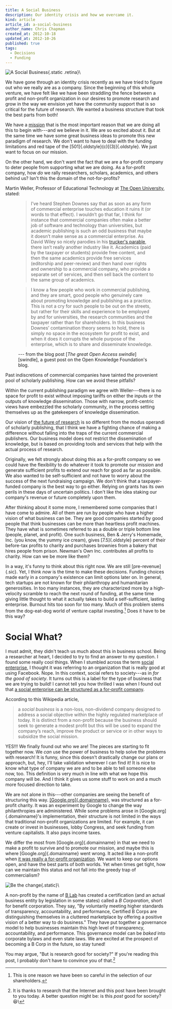 ```yaml
---
title: A Social Business
description: Our identity crisis and how we overcame it.
kind: article
article_id: a-social-business
author_name: Chris Chapman
created_at: 2012-10-18
updated_at: 2012-10-26
published: true
tags:
  - Decisions
  - Funding
---
```


<div class="aside img">

![A Social Business](social-business.png){.static .retina}\

</div>

We have gone through an identity crisis recently as we have tried to figure out
who we really are as a company. Since the beginning of this whole venture, we
have felt like we have been straddling the fence between a profit and
non-profit organization in our desires to promote research and grow in the way
we envision yet have the community support that is so critical for the future
of research. We wanted a business structure that took the best parts from
both!

<!--MORE-->

We have a [mission] that is the most important reason that we are doing all
this to begin with---and we believe in it. We are so excited about it. But at
the same time we have some great business ideas to promote this new paradigm of
research. We don't want to have to deal with the funding limitations and red
tape of the [501]{.oldstyle}(c)[(3)]{.oldstyle}. We just want to focus on our
mission.

On the other hand, we don't want the fact that we are a for-profit company to
deter people from supporting what we are doing. As a for-profit company, how
_do_ we rally researchers, scholars, academics, and others behind us? Isn't
this the domain of the not-for-profits?

Martin Weller, Professor of Educational Technology at [The Open University],
stated:

<figure class="bq grab">

> I’ve heard Stephen Downes say that as soon as any form of commercial
> enterprise touches education it ruins it (or words to that effect). I
> wouldn’t go that far, I think for instance that commercial companies often
> make a better job of software and technology than universities, but academic
> publishing is such an odd business that maybe it doesn’t make sense as a
> commercial enterprise. As David Wiley so nicely parodies in his [trucker's
> parable][parable], there isn’t really another industry like it. Academics
> (paid by the taxpayer or students) provide free content, and then the same
> academics provide free services (editorship and peer-review) and then hand
> over rights and ownership to a commercial company, who provide a separate set
> of services, and then sell back the content to the same group of academics.

> I know a few people who work in commercial publishing, and they are smart,
> good people who genuinely care about promoting knowledge and publishing as a
> practice. This is not a cry for such people to be out on the streets, but
> rather for their skills and experience to be employed by and for
> universities, the research communities and the taxpayer rather than for
> shareholders. In this business Downes’ contamination theory seems to hold,
> there is simply no space in the ecosystem for profit to exist, and when it
> does it corrupts the whole purpose of the enterprise, which is to share and
> disseminate knowledge.

<figcaption>--- from the blog post [<cite>The great Open Access swindle</cite>][swindle], a guest post on the Open Knowledge Foundation's blog.</figcaption>
</figure>

Past indiscretions of commercial companies have tainted the provenient pool of
scholarly publishing. How can we avoid these pitfalls?

Within the current publishing paradigm we agree with Weller---there is no space
for profit to exist without imposing tariffs on either the inputs or the
outputs of knowledge dissemination. Those with narrow, profit-centric views
have embezzled the scholarly community, in the process setting themselves up as
the gatekeepers of knowledge dissemination.

Our vision of [the future of research][future] is so different from the modus
operandi of scholarly publishing, that I think we have a fighting chance of
making a difference without falling into the traps of the current commercial
publishers. Our business model does not restrict the dissemination of
knowledge, but is based on providing tools and services that help with the
actual process of research.

Originally, we felt strongly about doing this as a for-profit company so we
could have the flexibility to do whatever it took to promote our mission and
generate sufficient profits to extend our reach for good as far as possible. We
also wanted to be self-sufficient and not have to worry about the success of
the next fundraising campaign. We don't think that a taxpayer-funded company is
the best way to go either. Relying on grants has its own perils in these days
of uncertain politics. I don't like the idea staking our company's revenue or
future completely upon them.

After thinking about it some more, I remembered some companies that I have come
to admire. All of them are run by people who have a higher vision of what
business can be. They are good companies started by good people that think
businesses can be more than heartless profit machines. They have what is
sometimes referred to as a double or triple bottom line (people, planet, and
profit). One such business, Ben & Jerry's Homemade, Inc. (you know, the yummy
ice cream), gives [7.5]{.oldstyle} percent of their before-tax profits to
charity and purchases brownies from a bakery that hires people from prison.
Newman's Own Inc. contributes all profits to charity. How can we be more like
them?

In a way, it's funny to think about this right now. We are still
[pre-revenue]{.sic}. Yet, I think _now_ is the time to make these decisions.
Funding choices made early in a company's existence can limit options later on.
In general, tech startups are not known for their philanthropy and humanitarian
generosities. In too many instances, they are characterized more by a
high-velocity scramble to reach the next round of funding, at the same time
giving little thought to what it actually takes to build a self-sufficient,
lasting enterprise. Burnout hits too soon for too many. Much of this problem
stems from the dog-eat-dog world of venture capital investing.[^shareholders]
Does it have to be this way?

# Social What?

I must admit, they didn't teach us much about this in business school. Being a
researcher at heart, I decided to try to find an answer to my question. I found
some really cool things. When I stumbled across the term [social enterprise], I
thought it was referring to an organization that is really good at using
Facebook. Nope. In this context, social refers to society---as in _for the good
of society_. It turns out this is a label for the type of business that we are
trying to build! I cannot tell you how thrilled I was when I found out that [a
social enterprise can be structured as a for-profit company][social business].

According to this Wikipedia article,

<div class="bq grab">

> a <dfn id="socialbusiness">social business</dfn> is a non-loss, non-dividend
> company designed to address a social objective within the highly regulated
> marketplace of today.  It is distinct from a non-profit because the business
> should seek to generate a modest profit but this will be used to expand the
> company’s reach, improve the product or service or in other ways to subsidize
> the social mission.

</div>

YES!!! We finally found out who we are! The pieces are starting to fit together
now. We _can_ use the power of business to help solve the problems with
research! It is funny, since this doesn't drastically change our plans or
approach, but, hey, I'll take validation wherever I can find it! It is nice to
know what type of company we are and to be able to tell someone else now, too.
This definition is very much in line with what we hope this company will be.
And I think it gives us some stuff to work on and a much more focused direction
to take.

We are not alone in this---other companies are seeing the benefit of
structuring this way. [[Google.org]{.domainname}][nytimes article on
Google.org], was structured as a for-profit charity. It was an experiment by
Google to change the way philanthropies are administered. While some problems
arose in [Google.org]{.domainname}'s implementation, their structure is not
limited in the ways that traditional non-profit organizations are limited. For
example, it can create or invest in businesses, lobby Congress, and seek
funding from venture capitalists. It also pays income taxes.

We differ the most from [Google.org]{.domainname} in that we need to make a
profit to survive and to promote our mission, and maybe this is where
[Google.org]{.domainname} went wrong. It acted like a non-profit when [it was
really a for-profit organization][nytimes followup]. We want to keep our
options open, and have the best parts of both worlds. Yet when times get tight,
how can we maintain this status and not fall into the greedy trap of
commercialism?

<div class="aside img">

![Be the change](bthechangebadge.jpg){.static}\

</div>

A non-profit by the name of [B Lab][blab intro] has created a certification
(and an actual business entity by legislation in some states) called a <i>B
Corporation</i>, short for benefit corporation. They say, "By voluntarily
meeting higher standards of transparency, accountability, and performance,
Certified B Corps are distinguishing themselves in a cluttered marketplace by
offering a positive vision of a better way to do business." They have put
together a governance model to help businesses maintain this high level of
transparency, accountability, and performance. This governance model can be
_baked_ into corporate bylaws and even state laws.  We are excited at the
prospect of becoming a B Corp in the future, so stay tuned!

You may argue, "But is research good for society?" If you're reading this post,
I probably don't have to convince you of that.[^goodforsociety]

[mission]: </company/#sec:mission> "Pentandra's mission"
[The Open University]: <http://www.open.ac.uk/>
[parable]: <http://chronicle.com/blogs/wiredcampus/david-wiley-the-parable-of-the-inventorthe-trucker/7244>
[swindle]: <http://blog.okfn.org/2012/10/22/the-great-open-access-swindle/>
[future]: </research/#sec:future> "Pentandra → The Future of Research: A Manifesto"
[social enterprise]: <http://en.wikipedia.org/wiki/Social_enterprise> "Social Enterprise on Wikipedia"
[social business]: <http://en.wikipedia.org/wiki/Social_business> "Social Business on Wikipedia"
[nytimes article on Google.org]: <http://news.blogs.nytimes.com/2006/09/14/philanthropy-googles-way-not-the-usual/>
[nytimes followup]: <http://www.nytimes.com/2011/01/30/business/30charity.html?pagewanted=all>
[BLab intro]: <http://www.bcorporation.net/what-are-b-corps/the-non-profit-behind-b-corps>

[^goodforsociety]:

    It is thanks to research that the Internet and this post have been brought
    to you today. A better question might be: is this _post_ good for
    society? :satisfied:\ 

[^shareholders]:

    This is one reason we have been so careful in the selection of our
    shareholders.
